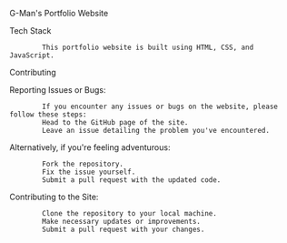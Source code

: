 G-Man's Portfolio Website

Tech Stack

            This portfolio website is built using HTML, CSS, and JavaScript.

Contributing

Reporting Issues or Bugs:
            
            If you encounter any issues or bugs on the website, please follow these steps:
            Head to the GitHub page of the site.
            Leave an issue detailing the problem you've encountered.
            
Alternatively, if you're feeling adventurous:

            Fork the repository.
            Fix the issue yourself.
            Submit a pull request with the updated code.

Contributing to the Site:

            Clone the repository to your local machine.
            Make necessary updates or improvements.
            Submit a pull request with your changes.
